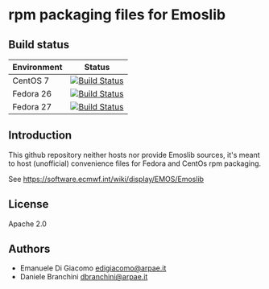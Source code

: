 # rpm packaging files for Emoslib


## Build status


| Environment | Status |
| ----------- | ------ |
| CentOS 7    | [![Build Status](https://badges.herokuapp.com/travis/ARPA-SIMC/libemos-rpm?branch=master&env=DOCKER_IMAGE=centos:7&label=centos7)](https://travis-ci.org/ARPA-SIMC/libemos-rpm) |
| Fedora 26   | [![Build Status](https://badges.herokuapp.com/travis/ARPA-SIMC/libemos-rpm?branch=master&env=DOCKER_IMAGE=fedora:26&label=fedora26)](https://travis-ci.org/ARPA-SIMC/libemos-rpm) |
| Fedora 27   | [![Build Status](https://badges.herokuapp.com/travis/ARPA-SIMC/libemos-rpm?branch=master&env=DOCKER_IMAGE=fedora:27&label=fedora27)](https://travis-ci.org/ARPA-SIMC/libemos-rpm) |


## Introduction


This github repository neither hosts nor provide Emoslib sources, it's meant to
host (unofficial) convenience files for Fedora and CentOs rpm packaging.

See https://software.ecmwf.int/wiki/display/EMOS/Emoslib

## License

Apache 2.0

## Authors

* Emanuele Di Giacomo <edigiacomo@arpae.it>
* Daniele Branchini <dbranchini@arpae.it>
